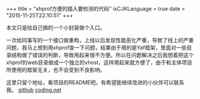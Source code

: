+++
title  = "xhprof方便的插入要检测的代码"
isCJKLanguage = true
date = "2015-11-25T22:10:51"
+++


本文只是给自己搞的一个小封装做个入口。

一次给同事写的一个接口做重构，上线以后发现性能恶化严重，导致了线上的严重问题，我马上想到用xhprof查一下问题，结果由于用的是Yaf框架，里面对一些目录结构做了错误的判断，导致用起来很不方便。所以在问题解决之后我想着把这个xhprof的web目录做成一个独立的vhost，这样用起来就方便了，由于和主体项目所使用的框架无关，也不会受到不良影响。

这里只留个地址，看项目的README吧。有希望能继续改进的小伙伴可以联系我。
[github](https://github.com/lovelock/xhprof-web.git)
[coding.net](https://git.coding.net/lovelock/xhprof-web.git)
